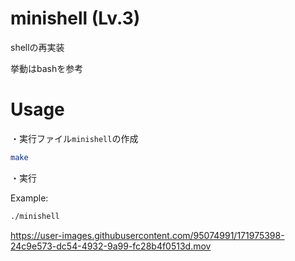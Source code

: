 # minishell (Lv.3)

shellの再実装

挙動はbashを参考

# Usage

・実行ファイル`minishell`の作成

```bash
make
```

・実行

Example:

```bash
./minishell
```

https://user-images.githubusercontent.com/95074991/171975398-24c9e573-dc54-4932-9a99-fc28b4f0513d.mov
